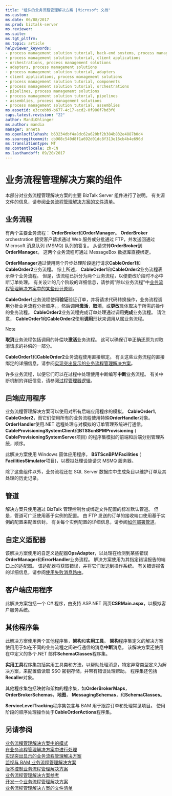 ```yaml
---
title: "组件的业务流程管理解决方案 |Microsoft 文档"
ms.custom: 
ms.date: 06/08/2017
ms.prod: biztalk-server
ms.reviewer: 
ms.suite: 
ms.tgt_pltfrm: 
ms.topic: article
helpviewer_keywords:
- process management solution tutorial, back-end systems, process management solutions
- process management solution tutorial, client applications
- orchestrations, process management solutions
- adapters, process management solutions
- process management solution tutorial, adapters
- client applications, process management solutions
- process management solution tutorial, components
- process management solution tutorial, orchestrations
- pipelines, process management solutions
- process management solution tutorial, pipelines
- assemblies, process management solutions
- process management solution tutorial, assemblies
ms.assetid: e3ccebb9-b677-4c17-acd2-0f986f7bd3f0
caps.latest.revision: "22"
author: MandiOhlinger
ms.author: mandia
manager: anneta
ms.openlocfilehash: b63234dbf4a8dc62a620bf2b384b832e4887b0d4
ms.sourcegitcommit: cb908c540d8f1a692d01dc8f313e16cb4b4e696d
ms.translationtype: MT
ms.contentlocale: zh-CN
ms.lasthandoff: 09/20/2017
---
```

# <a name="components-of-the-business-process-management-solution"></a>业务流程管理解决方案的组件
本部分对业务流程管理解决方案的主要 BizTalk Server 组件进行了说明。 有关源文件的信息，请参阅[业务流程管理解决方案的文件清单](../core/file-inventory-for-the-business-process-management-solution.md)。  
  
## <a name="orchestrations"></a>业务流程  
 有两个主要业务流程： **OrderBroker**和**OrderManager**。 **OrderBroker** orchestration 接受客户请求通过 Web 服务或分批通过 FTP，并发送回通过 Microsoft 消息队列 (MSMQ) 队列的答复。 从请求转**OrderBroker**到**OrderManager**。 这两个业务流程可通过 MessageBox 数据库直接绑定。  
  
 **OrderManager**通过使用两个异步处理阶段运行请求**CableOrder1**和**CableOrder2**业务流程。 综上所述， **CableOrder1**和**CableOrder2**业务流程表示单个业务流程。 但是，该流程已拆分为两个业务流程，以便更改阶段时不必中断订单处理。 有关设计的几个阶段的详细信息，请参阅"除以业务流程"中[业务流程管理解决方案中的某些设计原则](../core/some-design-principles-in-the-business-process-management-solution.md)。  
  
 **CableOrder1**业务流程使用**验证**验证订单，并将请求代码转换操作，业务流程调用分析业务流程分析顺序，，然后调用**激活**，**取消**，或**更改**具体取决于所需的操作的业务流程。 **CableOrder2**业务流程完成订单处理通过调用**完成**业务流程。 请注意， **CableOrder1**和**CableOrder2**使用**调用**形状来调用从属业务流程。  
  
> [!NOTE]
>  **取消**业务流程包括调用的补偿块**激活**业务流程。 这可以确保订单正确还原为对取消请求的补偿的一部分。  
  
 **CableOrder1**和**CableOrder2**业务流程使用直接绑定。 有关这些业务流程的直接绑定的详细信息，请参阅[实现突出显示的业务流程管理解决方案](../core/implementation-highlights-of-the-business-process-management-solution.md)。  
  
 许多业务流程，以便它们可以在过程中处理使用中断编写**中断**业务流程。 有关中断机制的详细信息，请参阅[过程管理器逻辑](../core/process-manager-logic.md)。  
  
## <a name="back-end-applications"></a>后端应用程序  
 业务流程管理解决方案可以使用对所有后端应用程序的模拟。 **CableOrder1**， **CableOrder2**，而它们使用所有的业务流程使用特殊**OrderHandler**对象。 **OrderHandler**使用.NET 远程处理与对模拟的订单管理系统进行通信。 **CableProvisioningSystemClient**和**BTSScnBPMProvisioning** ( **CableProvisioningSystemServer**项目) 的程序集模拟的前端和后端分别管理系统，顺序。  
  
 此解决方案使用 Windows 窗体应用程序， **BSTScnBPMFacilities** ( **FacilitiesSimulator**项目)，以模拟处理设施请求 MSMQ 服务器。  
  
 除了这些组件以外，业务流程还在 SQL Server 数据库中生成条目以维护订单及其处理的历史记录。  
  
## <a name="pipelines"></a>管道  
 解决方案只使用通过 BizTalk 管理控制台或绑定文件配置的标准默认管道。 但是，管道可广泛使用基于实例的配置。 由 FTP 发送的订单的接收端口使用基于实例的配置来配置信封。 有关每个实例配置的详细信息，请参阅[如何部署管道](../core/how-to-deploy-pipelines.md)。  
  
## <a name="custom-adapter"></a>自定义适配器  
 该解决方案使用的自定义适配器**OpsAdapter**，以处理在检测到某些错误**OrderManager**和**ErrorHandler**业务流程。 解决方案使用为其指定错误报告的端口上的适配器。 该适配器将获取错误，并将它们发送到操作系统。 有关错误报告的详细信息，请参阅[使用失败消息路由](../core/using-failed-message-routing.md)。  
  
## <a name="client-application"></a>客户端应用程序  
 此解决方案包括一个 C# 程序，由支持 ASP.NET 网页**CSRMain.aspx**，以模拟客户服务系统。  
  
## <a name="other-assemblies"></a>其他程序集  
 此解决方案使用两个其他程序集，**架构**和**实用工具**。 **架构**程序集定义的解决方案使用用于如在不同的业务流程之间进行通信的消息**中断**消息。 该解决方案还使用在中定义的多个.NET 邮件**SchemaClasses**程序集。  
  
 **实用工具**程序集包括实用工具类和方法，以帮助处理消息，特定异常类型定义为解决方案，来配置值读取 SSO 密钥存储，并带有错误处理帮助。 程序集还包括**Recaller**对象。  
  
 其他程序集包括映射和架构的程序集，如**OrderBrokerMaps**， **OrderBrokerSchemas**，**地图**， **MessagingSchemas**，和**SchemaClasses**。  
  
 **ServiceLevelTracking**程序集包含与 BAM 用于跟踪订单和处理常见项目。 使用阶段的顺序处理操作处于**CableOrderActions**程序集。  
  
## <a name="see-also"></a>另请参阅  
 [业务流程管理解决方案中的模式](../core/patterns-in-the-business-process-management-solution.md)   
 [在业务流程管理解决方案中进行处理](../core/processing-in-the-business-process-management-solution.md)   
 [实现突出显示的业务流程管理解决方案](../core/implementation-highlights-of-the-business-process-management-solution.md)   
 [监视与 BAM 业务流程管理解决方案](../core/monitoring-the-business-process-management-solution-with-bam.md)   
 [版本控制业务流程管理解决方案](../core/versioning-the-business-process-management-solution.md)   
 [业务流程管理解决方案参考](../core/business-process-management-solution-reference.md)   
 [开发一个业务流程管理解决方案](../core/developing-a-business-process-management-solution.md)   
 [业务流程管理解决方案的文件清单](../core/file-inventory-for-the-business-process-management-solution.md)
